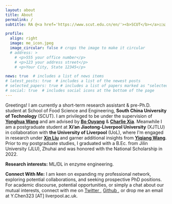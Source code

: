 ```yaml
---
layout: about
title: About
permalink: /
subtitle: RA @<a href='https://www.scut.edu.cn/en/'><b>SCUT</b></a>🇨🇳 & M.Sc. Student @<a href='https://www.xjtlu.edu.cn/en'><b>XJTLU</b></a> / <a href='https://www.liverpool.ac.uk/'><b>UoL</b></a>🇬🇧

profile:
  align: right
  image: me_icon.jpeg
  image_circular: false # crops the image to make it circular
  # address: >
    # <p>555 your office number</p>
    # <p>123 your address street</p>
    # <p>Your City, State 12345</p>

news: true  # includes a list of news items
# latest_posts: true  # includes a list of the newest posts
# selected_papers: true # includes a list of papers marked as "selected={true}"
# social: true  # includes social icons at the bottom of the page
---
```


Greetings! I am currently a short-term research assistant & pre-Ph.D. student at School of Food Science and Engineering, **South China University of Technology** (SCUT). I am privileged to be under the supervision of [**Yonghua Wang**](https://www.researchgate.net/profile/Yonghua-Wang-2) and am advised by [**Bo Ouyang**](http://english.cemcs.cas.cn/faculty/principal/index_18794.html?json=http://cemcs.cas.cn/sourcedb_cemcs_cas/en/ywrck/pi/202008/t20200823_5670081.json) & [**Charlie Xia**](https://orcid.org/0000-0003-0868-1923). Meanwhile I am a postgraduate student at **Xi’an Jiaotong-Liverpool University** (XJTLU) in collaboration with **the University of Liverpool** (UoL), where I'm engaged in research under [**Xin Liu**](https://www.xjtlu.edu.cn/en/study/departments/academy-of-pharmacy/academy-staff/academic-staff/staff/xin-liu) and garner additional insights from [**Yiqiang Wang**](https://www.xjtlu.edu.cn/en/study/departments/academy-of-pharmacy/academy-staff/academic-staff/staff/yiqiang-wang). Prior to my postgraduate studies, I graduated with a B.Ec. from Jilin University (JLU), Zhuhai and was honored with the National Scholarship in 2022.

**Research interests:** ML/DL in enzyme engineering.

**Connect With Me:** I am keen on expanding my professional network, exploring potential collaborations, and seeking prospective PhD positions. For academic discourse, potential opportunities, or simply a chat about our mutual interests, connect with me on <a href="https://twitter.com/YikhamChan">Twitter <i class="fab fa-twitter"></i></a>, <a href="https://github.com/YihanCell">Github <i class="fab fa-github"></i></a>, or drop me an email at Y.Chen323 [AT] liverpool.ac.uk.




